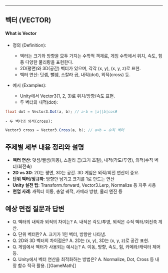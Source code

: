

---
## 벡터 (VECTOR)

#### What is Vector

- 정의 (Definition):
	- 벡터는 크기와 방향을 모두 가지는 수학적 객체로, 게임 수학에서 위치, 속도, 힘 등 다양한 물리량을 표현한다.
	- 2D(평면)와 3D(공간) 벡터가 있으며, 각각 (x, y), (x, y, z)로 표현.
	- 벡터 연산: 덧셈, 뺄셈, 스칼라 곱, 내적(dot), 외적(cross) 등.

- 예시 (Examples):
	- Unity에서 Vector3(1, 2, 3)로 위치/방향/속도 표현.
	- 두 벡터의 내적(dot):
```csharp
float dot = Vector3.Dot(a, b); // a·b = |a||b|cosθ
```
	- 두 벡터의 외적(cross):
```csharp
Vector3 cross = Vector3.Cross(a, b); // a×b = 수직 벡터
```

## 주제별 세부 내용 정리와 설명
- **벡터 연산**: 덧셈/뺄셈(이동), 스칼라 곱(크기 조절), 내적(각도/투영), 외적(수직 벡터/회전축)
- **2D vs 3D**: 2D는 평면, 3D는 공간. 3D 게임은 외적/회전 연산이 중요.
- **단위 벡터/정규화**: 방향만 남기고 크기를 1로 만드는 연산
- **Unity 실전 팁**: Transform.forward, Vector3.Lerp, Normalize 등 자주 사용
- **현업 사례**: 캐릭터 이동, 총알 궤적, 카메라 방향, 물리 엔진 등

## 예상 면접 질문과 답변
- Q. 벡터의 내적과 외적의 차이는?
  A. 내적은 각도/투영, 외적은 수직 벡터/회전축 계산.
- Q. 단위 벡터란?
  A. 크기가 1인 벡터, 방향만 나타냄.
- Q. 2D와 3D 벡터의 차이점은?
  A. 2D는 (x, y), 3D는 (x, y, z)로 공간 표현.
- Q. 게임에서 벡터가 사용되는 예시는?
  A. 이동, 방향, 속도, 힘, 카메라/캐릭터 제어 등.
- Q. Unity에서 벡터 연산을 최적화하는 방법은?
  A. Normalize, Dot, Cross 등 내장 함수 적극 활용.
[[GameMath]]